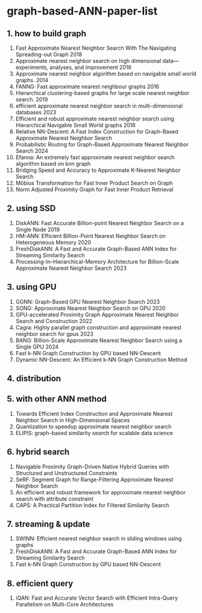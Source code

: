 # graph-based-ANN-paper-list

## 1. how to build graph

1. Fast Approximate Nearest Neighbor Search With The Navigating Spreading-out Graph 2018
2. Approximate nearest neighbor search on high dimensional data—experiments, analyses, and improvement 2016
3. Approximate nearest neighbor algorithm based on navigable small world graphs. 2014
4. FANNG: Fast approximate nearest neighbour graphs 2016
5. Hierarchical clustering-based graphs for large scale nearest neighbor search. 2019
6. efficient approximate nearest neighbor search in multi-dimensional databases 2023
7.  Efficient and robust approximate nearest neighbor search using Hierarchical Navigable Small World graphs 2016
8. Relative NN-Descent: A Fast Index Construction for Graph-Based Approximate Nearest Neighbor Search
9. Probabilistic Routing for Graph-Based Approximate Nearest Neighbor Search 2024
10. Efanna: An extremely fast approximate nearest neighbor search algorithm based on knn graph
11. Bridging Speed and Accuracy to Approximate K-Nearest Neighbor Search
12. Möbius Transformation for Fast Inner Product Search on Graph
13. Norm Adjusted Proximity Graph for Fast Inner Product Retrieval

## 2. using SSD

1. DiskANN: Fast Accurate Billion-point Nearest Neighbor Search on a Single Node 2019
2. HM-ANN: Efficient Billion-Point Nearest Neighbor Search on Heterogeneous Memory 2020
3. FreshDiskANN: A Fast and Accurate Graph-Based ANN Index for Streaming Similarity Search
4. Processing-In-Hierarchical-Memory Architecture for Billion-Scale Approximate Nearest Neighbor Search 2023

## 3. using GPU

1. GGNN: Graph-Based GPU Nearest Neighbor Search 2023
2. SONG: Approximate Nearest Neighbor Search on GPU 2020
3. GPU-accelerated Proximity Graph Approximate Nearest Neighbor Search and Construction 2022
4. Cagra: Highly parallel graph construction and approximate nearest neighbor search for gpus 2023
5. BANG: Billion-Scale Approximate Nearest Neighbor Search using a Single GPU 2024
6. Fast k-NN Graph Construction by GPU based NN-Descent
7. Dynamic NN-Descent: An Efficient k-NN Graph Construction Method

## 4. distribution

## 5. with other ANN method

1. Towards Efficient Index Construction and Approximate Nearest Neighbor Search in High-Dimensional Spaces
2. Quantization to speedup approximate nearest neighbor search
3. ELIPIS: graph-based similarity search for scalable data science

## 6. hybrid search

1. Navigable Proximity Graph-Driven Native Hybrid Queries with Structured and Unstructured Constraints
2. SeRF: Segment Graph for Range-Filtering Approximate Nearest Neighbor Search
3. An efficient and robust framework for approximate nearest neighbor search with attribute constraint
4. CAPS: A Practical Partition Index for Filtered Similarity Search

## 7. streaming & update

1. SWINN: Efficient nearest neighbor search in sliding windows using graphs
2. FreshDiskANN: A Fast and Accurate Graph-Based ANN Index for Streaming Similarity Search
3. Fast k-NN Graph Construction by GPU based NN-Descent

## 8. efficient query

1. iQAN: Fast and Accurate Vector Search with Efficient Intra-Query Parallelism on Multi-Core Architectures

